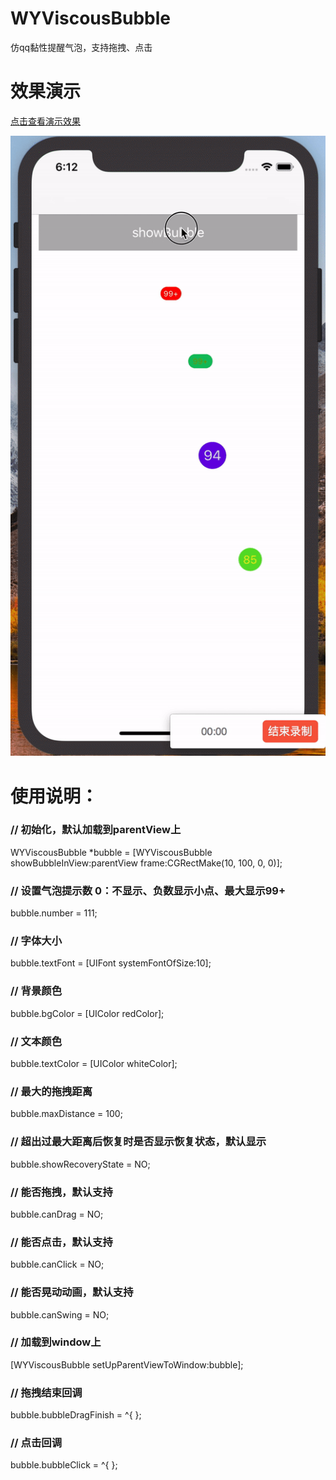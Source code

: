 # WYViscousBubble
仿qq黏性提醒气泡，支持拖拽、点击

# 效果演示
[点击查看演示效果](https://github.com/shanpengtao/WYViscousBubble/blob/master/%E6%95%88%E6%9E%9C%E6%BC%94%E7%A4%BA.mp4)

![点击查看演示效果](https://github.com/shanpengtao/WYViscousBubble/blob/master/%E6%95%88%E6%9E%9C%E6%BC%94%E7%A4%BA.gif)

# 使用说明：
### // 初始化，默认加载到parentView上 
WYViscousBubble *bubble = [WYViscousBubble showBubbleInView:parentView frame:CGRectMake(10, 100, 0, 0)];
### // 设置气泡提示数 0：不显示、负数显示小点、最大显示99+ 
bubble.number = 111;
### // 字体大小
bubble.textFont = [UIFont systemFontOfSize:10];
### // 背景颜色
bubble.bgColor = [UIColor redColor];
### // 文本颜色
bubble.textColor = [UIColor whiteColor];
### // 最大的拖拽距离
bubble.maxDistance = 100;
### // 超出过最大距离后恢复时是否显示恢复状态，默认显示
bubble.showRecoveryState = NO;
### // 能否拖拽，默认支持
bubble.canDrag = NO;
### // 能否点击，默认支持
bubble.canClick = NO;
### // 能否晃动动画，默认支持
bubble.canSwing = NO;
### // 加载到window上
[WYViscousBubble setUpParentViewToWindow:bubble];
### // 拖拽结束回调
bubble.bubbleDragFinish = ^{
};
### // 点击回调
bubble.bubbleClick = ^{
};
